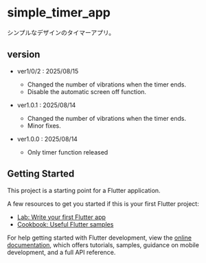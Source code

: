# simple_timer_app

シンプルなデザインのタイマーアプリ。


## version
 * ver1/0/2 : 2025/08/15
      * Changed the number of vibrations when the timer ends.
      * Disable the automatic screen off function.

 * ver1.0.1 : 2025/08/14
     * Changed the number of vibrations when the timer ends.
     * Minor fixes.

 * ver1.0.0 : 2025/08/14
     * Only timer function released

## Getting Started

This project is a starting point for a Flutter application.

A few resources to get you started if this is your first Flutter project:

- [Lab: Write your first Flutter app](https://docs.flutter.dev/get-started/codelab)
- [Cookbook: Useful Flutter samples](https://docs.flutter.dev/cookbook)

For help getting started with Flutter development, view the
[online documentation](https://docs.flutter.dev/), which offers tutorials,
samples, guidance on mobile development, and a full API reference.
